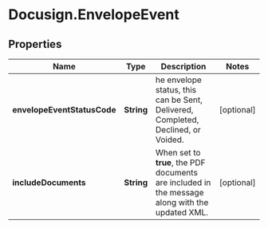 # Docusign.EnvelopeEvent

## Properties
Name | Type | Description | Notes
------------ | ------------- | ------------- | -------------
**envelopeEventStatusCode** | **String** | he envelope status, this can be Sent, Delivered, Completed, Declined, or Voided. | [optional] 
**includeDocuments** | **String** | When set to **true**, the PDF documents are included in the message along with the updated XML.  | [optional] 


